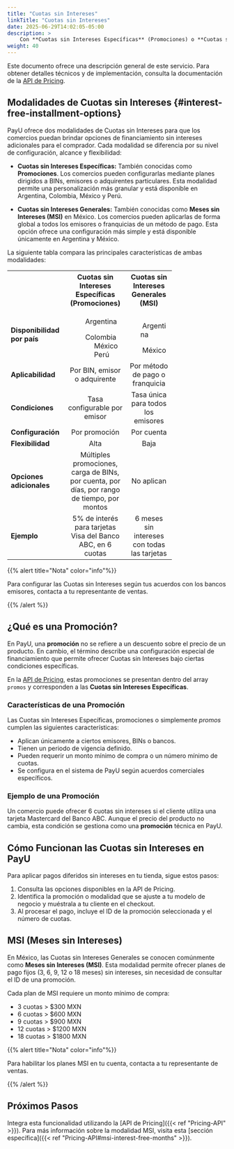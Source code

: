 ```yaml
---
title: "Cuotas sin Intereses"
linkTitle: "Cuotas sin Intereses"
date: 2025-06-29T14:02:05-05:00
description: >
    Con **Cuotas sin Intereses Específicas** (Promociones) o **Cuotas sin Intereses Generales** (Meses sin Intereses) puedes ofrecer a tus clientes la posibilidad de comprar productos en pagos diferidos con una tasa de interés reducida o nula. Sin importar la cantidad de cuotas que elija tu cliente, recibirás el valor total de la compra, menos la comisión acordada con PayU. 
weight: 40
---
```


Este documento ofrece una descripción general de este servicio. Para obtener detalles técnicos y de implementación, consulta la documentación de la <a href="https://developers.payulatam.com/latam/es/docs/integrations/api-integration/pricing-api.html" target="_blank">API de Pricing</a>.

## Modalidades de Cuotas sin Intereses {#interest-free-installment-options}

PayU ofrece dos modalidades de Cuotas sin Intereses para que los comercios puedan brindar opciones de financiamiento sin intereses adicionales para el comprador. Cada modalidad se diferencia por su nivel de configuración, alcance y flexibilidad:

* **Cuotas sin Intereses Específicas:** También conocidas como **Promociones**. Los comercios pueden configurarlas mediante planes dirigidos a BINs, emisores o adquirentes particulares. Esta modalidad permite una personalización más granular y está disponible en Argentina, Colombia, México y Perú.

* **Cuotas sin Intereses Generales:** También conocidas como **Meses sin Intereses (MSI)** en México. Los comercios pueden aplicarlas de forma global a todos los emisores o franquicias de un método de pago. Esta opción ofrece una configuración más simple y está disponible únicamente en Argentina y México.

La siguiente tabla compara las principales características de ambas modalidades:

<table style="width: 75%; min-width: 300px; border-collapse: collapse;">
  <tr>
    <th style="width: 10%; text-align: left;"></th>
    <th style="width: 25%; text-align: center;">Cuotas sin Intereses Específicas<br>(Promociones)</th>
    <th style="width: 25%; text-align: center;">Cuotas sin Intereses Generales<br>(MSI)</th>
  </tr>
  <tr>
  <td style="text-align: left;"><strong>Disponibilidad por país</strong></td>
  <td style="text-align: left;">
    <div style="padding-left: 28%;">
      <img src="/assets/Argentina.png" width="16px"/> &nbsp;Argentina<br>
      <img src="/assets/Colombia.png" width="16px"/> &nbsp;Colombia<br>
      <img src="/assets/Mexico.png" width="16px"/> &nbsp;México<br>
      <img src="/assets/Peru.png" width="16px"/> &nbsp;Perú
    </div>
  </td>
  <td style="text-align: left;">
    <div style="padding-left: 28%;">
      <img src="/assets/Argentina.png" width="16px"/> &nbsp;Argentina<br>      
      <img src="/assets/Mexico.png" width="16px"/> &nbsp;México<br>      
    </div>
  </td>
</tr>
  <tr>
    <td style="text-align: left;"><strong>Aplicabilidad</strong></td>
    <td style="text-align: center;">Por BIN, emisor o adquirente</td>
    <td style="text-align: center;">Por método de pago o franquicia</td>
  </tr>
  <tr>
    <td style="text-align: left;"><strong>Condiciones</strong></td>
    <td style="text-align: center;">Tasa configurable por emisor</td>
    <td style="text-align: center;">Tasa única para todos los emisores</td>
  </tr>
  <tr>
    <td style="text-align: left;"><strong>Configuración</strong></td>
    <td style="text-align: center;">Por promoción</td>
    <td style="text-align: center;">Por cuenta</td>
  </tr>
  <tr>
    <td style="text-align: left;"><strong>Flexibilidad</strong></td>
    <td style="text-align: center;">Alta</td>
    <td style="text-align: center;">Baja</td>
  </tr>
  <tr>
    <td style="text-align: left;"><strong>Opciones adicionales</strong></td>
    <td style="text-align: center;">Múltiples promociones, <br>carga de BINs, por cuenta, por días, por rango de tiempo, por montos</td>
    <td style="text-align: center;">No aplican</td>
  </tr>
  <tr>
    <td style="text-align: left;"><strong>Ejemplo</strong></td>
    <td style="text-align: center;">5% de interés para tarjetas<br>Visa del Banco ABC, en 6 cuotas</td>
    <td style="text-align: center;">6 meses sin intereses<br>con todas las tarjetas</td>
  </tr>
</table>

{{% alert title="Nota" color="info"%}}

Para configurar las Cuotas sin Intereses según tus acuerdos con los bancos emisores, contacta a tu representante de ventas.

{{% /alert %}}

## ¿Qué es una Promoción?

En PayU, una **promoción** no se refiere a un descuento sobre el precio de un producto. En cambio, el término describe una configuración especial de financiamiento que permite ofrecer Cuotas sin Intereses bajo ciertas condiciones específicas.

En la <a href="https://developers.payulatam.com/latam/es/docs/integrations/api-integration/pricing-api.html" target="_blank">API de Pricing</a>, estas promociones se presentan dentro del array `promos` y corresponden a las **Cuotas sin Intereses Específicas**.

### Características de una Promoción

Las Cuotas sin Intereses Específicas, promociones o simplemente _promos_ cumplen las siguientes características:

* Aplican únicamente a ciertos emisores, BINs o bancos.
* Tienen un periodo de vigencia definido.
* Pueden requerir un monto mínimo de compra o un número mínimo de cuotas.
* Se configura en el sistema de PayU según acuerdos comerciales específicos.

### Ejemplo de una Promoción

Un comercio puede ofrecer 6 cuotas sin intereses si el cliente utiliza una tarjeta Mastercard del Banco ABC. Aunque el precio del producto no cambia, esta condición se gestiona como una **promoción** técnica en PayU.

## Cómo Funcionan las Cuotas sin Intereses en PayU

Para aplicar pagos diferidos sin intereses en tu tienda, sigue estos pasos:

1. Consulta las opciones disponibles en la API de Pricing.
2. Identifica la promoción o modalidad que se ajuste a tu modelo de negocio y muéstrala a tu cliente en el checkout.
3. Al procesar el pago, incluye el ID de la promoción seleccionada y el número de cuotas.

## MSI (Meses sin Intereses)

En México, las Cuotas sin Intereses Generales se conocen comúnmente como **Meses sin Intereses (MSI)**. Esta modalidad permite ofrecer planes de pago fijos (3, 6, 9, 12 o 18 meses) sin intereses, sin necesidad de consultar el ID de una promoción.

Cada plan de MSI requiere un monto mínimo de compra:

* 3 cuotas > $300 MXN
* 6 cuotas > $600 MXN
* 9 cuotas > $900 MXN
* 12 cuotas > $1200 MXN
* 18 cuotas > $1800 MXN

{{% alert title="Nota" color="info"%}}

Para habilitar los planes MSI en tu cuenta, contacta a tu representante de ventas.

{{% /alert %}}

## Próximos Pasos

Integra esta funcionalidad utilizando la [API de Pricing]({{< ref "Pricing-API" >}}). Para más información sobre la modalidad MSI, visita esta [sección específica]({{< ref "Pricing-API#msi-interest-free-months" >}}).
